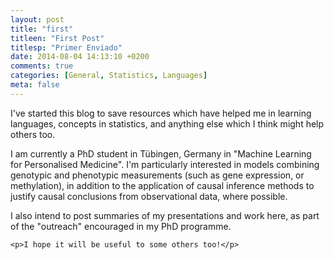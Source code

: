 ```yaml
---
layout: post
title: "first"
titleen: "First Post"
titlesp: "Primer Enviado"
date: 2014-08-04 14:13:10 +0200
comments: true
categories: [General, Statistics, Languages]
meta: false
---
```


<div class="English" >
    <p>I've started this blog to save resources which have helped me in learning languages, concepts in statistics, and anything else which I think might help others too.</p>
<p>I am currently a PhD student in Tübingen, Germany in "Machine Learning for Personalised Medicine". I'm particularly interested in models combining genotypic and phenotypic measurements (such as gene expression, or methylation), in addition to the application of causal inference methods to justify causal conclusions from observational data, where possible. </p>
    <p>I also intend to post summaries of my presentations and work here, as part of the "outreach" encouraged in my PhD programme.</p>
    
    <p>I hope it will be useful to some others too!</p>

</div> 
<div class="Spanish" style="display: none">
    <p>He empezado este blog para conservar recursos que me han ayudado para aprender idiomas y conceptos de la estadística, y cualquieras otras cosas que creo que podrían ayudar a otras personas también.</p>
<p>Actualmente estoy haciendo un doctorado en Tubinga, Alemania sobre "Machine Learning for Personalised Medicine" (Aprendizaje automático para la medicina personal). Me interesan mucho los modeles que combinan los datos de genotipo y fenotipo (como la expresión génica, o la metilación de los genes), junto con la aplicación de los métodos de la inferencia causal para justificar conclusiónes causales de los datos observacionales, cuando sea posible.</p>
<p>También tengo la intención de enviar resumenes de mis presentaciones y trabajo aquí, como parte de la publicidad que es recomendado en la programa de doctorado.</p>
<p>Espero que sea útil para otras personas también!</p>
    
</div> 

